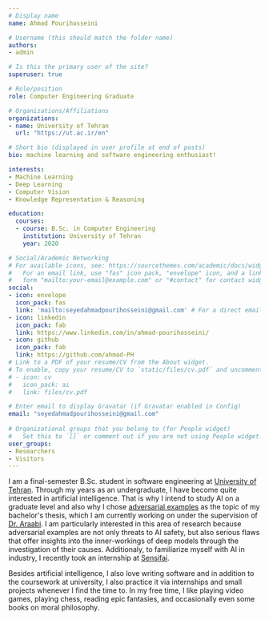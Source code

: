 ```yaml
---
# Display name
name: Ahmad Pourihosseini

# Username (this should match the folder name)
authors:
- admin

# Is this the primary user of the site?
superuser: true

# Role/position
role: Computer Engineering Graduate

# Organizations/Affiliations
organizations:
- name: University of Tehran
  url: "https://ut.ac.ir/en"

# Short bio (displayed in user profile at end of posts)
bio: machine learning and software engineering enthusiast!

interests:
- Machine Learning
- Deep Learning
- Computer Vision
- Knowledge Representation & Reasoning

education:
  courses:
  - course: B.Sc. in Computer Engineering
    institution: University of Tehran
    year: 2020

# Social/Academic Networking
# For available icons, see: https://sourcethemes.com/academic/docs/widgets/#icons
#   For an email link, use "fas" icon pack, "envelope" icon, and a link in the
#   form "mailto:your-email@example.com" or "#contact" for contact widget.
social:
- icon: envelope
  icon_pack: fas
  link: 'mailto:seyedahmadpourihosseini@gmail.com' # For a direct email link, use "mailto:test@example.org".
- icon: linkedin
  icon_pack: fab
  link: https://www.linkedin.com/in/ahmad-pourihosseini/
- icon: github
  icon_pack: fab
  link: https://github.com/ahmad-PH
# Link to a PDF of your resume/CV from the About widget.
# To enable, copy your resume/CV to `static/files/cv.pdf` and uncomment the lines below.  
# - icon: cv
#   icon_pack: ai
#   link: files/cv.pdf

# Enter email to display Gravatar (if Gravatar enabled in Config)
email: "seyedahmadpourihosseini@gmail.com"
  
# Organizational groups that you belong to (for People widget)
#   Set this to `[]` or comment out if you are not using People widget.  
user_groups:
- Researchers
- Visitors
---
```


I am a final-semester B.Sc. student in software engineering at [University of Tehran](https://ut.ac.ir/en). Through my years as an undergraduate, I have become quite interested in artificial intelligence. That is why I intend to study AI on a graduate level and also why I chose [adversarial examples](https://openai.com/blog/adversarial-example-research/) as the topic of my bachelor's thesis, which I am currently working on under the supervision of [Dr. Araabi](https://ece.ut.ac.ir/en/~araabi). I am particularly interested in this area of research because adversarial examples are not only threats to AI safety, but also serious flaws that offer insights into the inner-workings of deep models through the investigation of their causes. Additionaly, to familiarize myself with AI in industry, I recently took an internship at [Sensifai](https://sensifai.com/#partners).

Besides artificial intelligence, I also love writing software and in addition to the coursework at university, I also practice it via internships and small projects whenever I find the time to. In my free time, I like playing video games, playing chess, reading epic fantasies, and occasionally even some books on moral philosophy.
